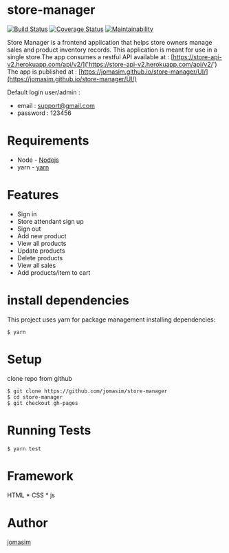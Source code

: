 # store-manager
[![Build Status](https://travis-ci.org/jomasim/store-manager.svg?branch=gh-pages)](https://travis-ci.org/jomasim/store-manager.svg?branch=gh-pages)
[![Coverage Status](https://coveralls.io/repos/github/jomasim/store-manager/badge.svg?branch=gh-pages)](https://coveralls.io/github/jomasim/store-manager?branch=gh-pages)
[![Maintainability](https://api.codeclimate.com/v1/badges/1f9c11386327740e138c/maintainability)](https://codeclimate.com/github/jomasim/store-manager/maintainability)

Store Manager is a frontend application that helps store owners manage sales and product inventory records. This application is meant for use in a single store.The app consumes  a restful API available at :
[https://store-api-v2.herokuapp.com/api/v2/]('https://store-api-v2.herokuapp.com/api/v2/')
The app is published at : 
[https://jomasim.github.io/store-manager/UI/](https://jomasim.github.io/store-manager/UI/)

Default login user/admin :
- email : support@gmail.com
- password : 123456

# Requirements
- Node - [Nodejs](https://nodejs.org/en/download/)
- yarn - [yarn](https://yarnpkg.com/lang/en/docs/install/)


# Features
- Sign in
- Store attendant sign up
- Sign out
- Add new product
- View all products
- Update products
- Delete products
- View all sales
- Add products/item to cart


# install dependencies 
This project uses yarn for package management
installing dependencies:

```
$ yarn

```

# Setup 

clone repo from github

```
$ git clone https://github.com/jomasim/store-manager
$ cd store-manager
$ git checkout gh-pages

```

# Running Tests
```
$ yarn test

```

# Framework
HTML * CSS * js

# Author
[jomasim](https://github.com/jomasim)
